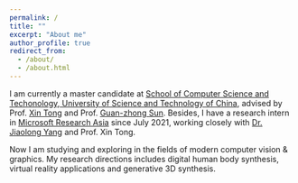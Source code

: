 ```yaml
---
permalink: /
title: ""
excerpt: "About me"
author_profile: true
redirect_from: 
  - /about/
  - /about.html
---
```


I am currently a master candidate at [School of Computer Science and Techonology, University of Science and Technology of China](http://cs.ustc.edu.cn/main.htm), advised by Prof. [Xin Tong](https://www.microsoft.com/en-us/research/people/xtong/) and Prof. [Guan-zhong Sun](http://staff.ustc.edu.cn/~gzsun/). Besides, I have a research intern in [Microsoft Research Asia](https://www.msra.cn/) since July 2021, working closely with [Dr. Jiaolong Yang](https://jlyang.org/) and Prof. Xin Tong.

Now I am studying and exploring in the fields of modern computer vision & graphics. My research directions includes digital human body synthesis, virtual reality applications and generative 3D synthesis.
